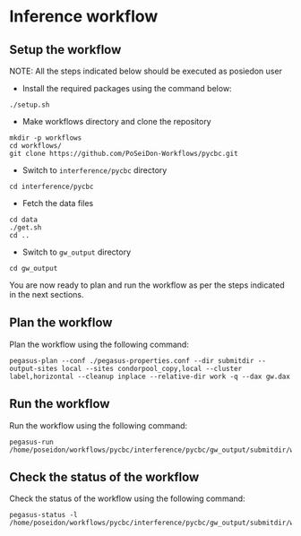# Inference workflow

## Setup the workflow
NOTE: All the steps indicated below should be executed as posiedon user

- Install the required packages using the command below:
```
./setup.sh
```

- Make workflows directory and clone the repository
```
mkdir -p workflows
cd workflows/
git clone https://github.com/PoSeiDon-Workflows/pycbc.git
```

- Switch to `interference/pycbc` directory
```
cd interference/pycbc
```

- Fetch the data files
```
cd data
./get.sh
cd ..
```

- Switch to `gw_output` directory
```
cd gw_output
```

You are now ready to plan and run the workflow as per the steps indicated in the next sections.


## Plan the workflow
Plan the workflow using the following command:
```
pegasus-plan --conf ./pegasus-properties.conf --dir submitdir --output-sites local --sites condorpool_copy,local --cluster label,horizontal --cleanup inplace --relative-dir work -q --dax gw.dax
```

## Run the workflow
Run the workflow using the following command:
```
pegasus-run  /home/poseidon/workflows/pycbc/interference/pycbc/gw_output/submitdir/work
```

## Check the status of the workflow
Check the status of the workflow using the following command:
```
pegasus-status -l /home/poseidon/workflows/pycbc/interference/pycbc/gw_output/submitdir/work
```
